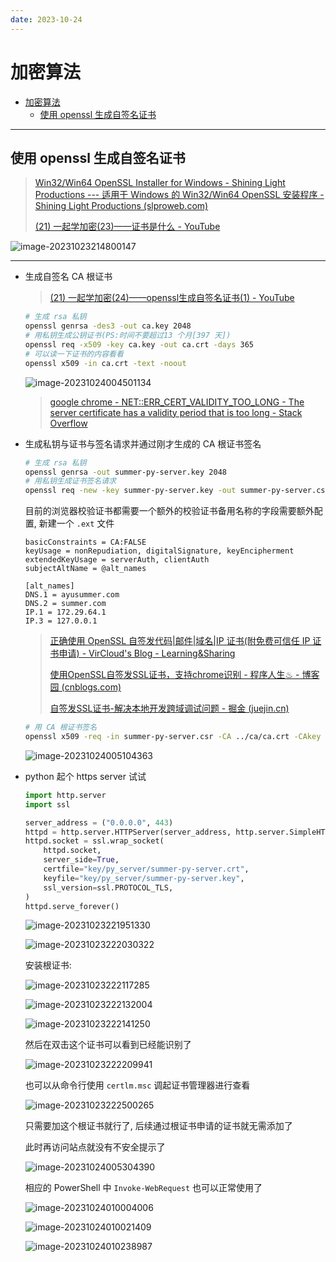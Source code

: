 ```yaml
---
date: 2023-10-24
---
```


# 加密算法

- [加密算法](#加密算法)
  - [使用 openssl 生成自签名证书](#使用-openssl-生成自签名证书)

---

## 使用 openssl 生成自签名证书

> [Win32/Win64 OpenSSL Installer for Windows - Shining Light Productions --- 适用于 Windows 的 Win32/Win64 OpenSSL 安装程序 - Shining Light Productions (slproweb.com)](https://slproweb.com/products/Win32OpenSSL.html)
>
> [(21) 一起学加密(23)——证书是什么 - YouTube](https://www.youtube.com/watch?v=1fln7glmX1E&list=PLfQqWeOCIH4AZt3TiSRP4UuL_Y3gxYPAW&index=23)

![image-20231023214800147](http://cdn.ayusummer233.top/DailyNotes/202310232148230.png)

---

- 生成自签名 CA 根证书

  > [(21) 一起学加密(24)——openssl生成自签名证书(1) - YouTube](https://www.youtube.com/watch?v=2sG8lLxOiLU&list=PLfQqWeOCIH4AZt3TiSRP4UuL_Y3gxYPAW&index=24)

  ```bash
  # 生成 rsa 私钥
  openssl genrsa -des3 -out ca.key 2048
  # 用私钥生成公钥证书(PS:时间不要超过13 个月[397 天])
  openssl req -x509 -key ca.key -out ca.crt -days 365
  # 可以读一下证书的内容看看
  openssl x509 -in ca.crt -text -noout
  ```

  ![image-20231024004501134](http://cdn.ayusummer233.top/DailyNotes/202310240045190.png)

  > [google chrome - NET::ERR_CERT_VALIDITY_TOO_LONG - The server certificate has a validity period that is too long - Stack Overflow](https://stackoverflow.com/questions/64597721/neterr-cert-validity-too-long-the-server-certificate-has-a-validity-period-t)

- 生成私钥与证书与签名请求并通过刚才生成的 CA 根证书签名

  ```bash
  # 生成 rsa 私钥
  openssl genrsa -out summer-py-server.key 2048
  # 用私钥生成证书签名请求
  openssl req -new -key summer-py-server.key -out summer-py-server.csr
  ```

  目前的浏览器校验证书都需要一个额外的校验证书备用名称的字段需要额外配置, 新建一个 `.ext` 文件

  ```properties
  basicConstraints = CA:FALSE
  keyUsage = nonRepudiation, digitalSignature, keyEncipherment
  extendedKeyUsage = serverAuth, clientAuth
  subjectAltName = @alt_names
  
  [alt_names]
  DNS.1 = ayusummer.com
  DNS.2 = summer.com
  IP.1 = 172.29.64.1
  IP.3 = 127.0.0.1
  ```

  > [正确使用 OpenSSL 自签发代码|邮件|域名|IP 证书(附免费可信任 IP 证书申请)  - VirCloud's Blog - Learning&Sharing](https://vircloud.net/operations/sign-ip-crt.html)
  >
  > [使用OpenSSL自签发SSL证书，支持chrome识别 - 程序人生♨︎ - 博客园 (cnblogs.com)](https://www.cnblogs.com/springwind2006/p/14273387.html)
  >
  > [自签发SSL证书-解决本地开发跨域调试问题 - 掘金 (juejin.cn)](https://juejin.cn/post/7130417753483116557)

  ```bash
  # 用 CA 根证书签名
  openssl x509 -req -in summer-py-server.csr -CA ../ca/ca.crt -CAkey ../ca/ca.key -extfile ext.ext -set_serial 01 -out summer-py-server.crt -days 365
  ```

  ![image-20231024005104363](http://cdn.ayusummer233.top/DailyNotes/202310240051408.png)

- python 起个 https server 试试

  ```python
  import http.server
  import ssl
  
  server_address = ("0.0.0.0", 443)
  httpd = http.server.HTTPServer(server_address, http.server.SimpleHTTPRequestHandler)
  httpd.socket = ssl.wrap_socket(
      httpd.socket,
      server_side=True,
      certfile="key/py_server/summer-py-server.crt",
      keyfile="key/py_server/summer-py-server.key",
      ssl_version=ssl.PROTOCOL_TLS,
  )
  httpd.serve_forever()
  
  ```

  ![image-20231023221951330](http://cdn.ayusummer233.top/DailyNotes/202310232219356.png)

  ![image-20231023222030322](http://cdn.ayusummer233.top/DailyNotes/202310232220365.png)

  安装根证书:

  ![image-20231023222117285](http://cdn.ayusummer233.top/DailyNotes/202310232221334.png)

  ![image-20231023222132004](http://cdn.ayusummer233.top/DailyNotes/202310232221021.png)

  ![image-20231023222141250](http://cdn.ayusummer233.top/DailyNotes/202310232221264.png)

  然后在双击这个证书可以看到已经能识别了

  ![image-20231023222209941](http://cdn.ayusummer233.top/DailyNotes/202310232222957.png)

  也可以从命令行使用 `certlm.msc` 调起证书管理器进行查看
  
  ![image-20231023222500265](http://cdn.ayusummer233.top/DailyNotes/202310232225280.png)
  
  只需要加这个根证书就行了, 后续通过根证书申请的证书就无需添加了
  
  此时再访问站点就没有不安全提示了
  
  ![image-20231024005304390](http://cdn.ayusummer233.top/DailyNotes/202310240053403.png)
  
  相应的 PowerShell 中 `Invoke-WebRequest` 也可以正常使用了
  
  ![image-20231024010004006](http://cdn.ayusummer233.top/DailyNotes/202310240100033.png)
  
  ![image-20231024010021409](http://cdn.ayusummer233.top/DailyNotes/202310240100419.png)
  
  ![image-20231024010238987](http://cdn.ayusummer233.top/DailyNotes/202310240102000.png)
  
  
  
  

